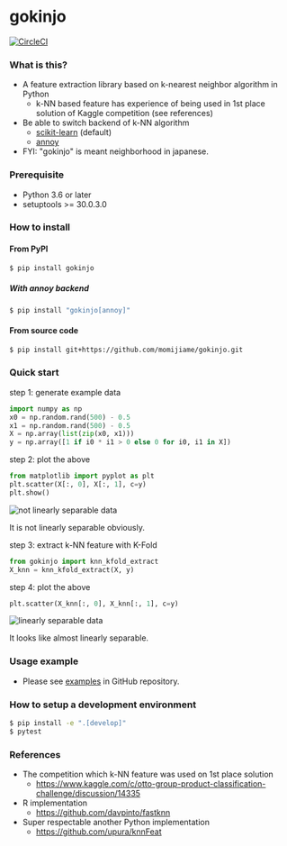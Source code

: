# gokinjo

[![CircleCI](https://circleci.com/gh/momijiame/gokinjo.svg?style=svg)](https://circleci.com/gh/momijiame/gokinjo)

### What is this?

- A feature extraction library based on k-nearest neighbor algorithm in Python
  - k-NN based feature has experience of being used in 1st place solution of Kaggle competition (see references)
- Be able to switch backend of k-NN algorithm
  - [scikit-learn](https://github.com/scikit-learn/scikit-learn) (default)
  - [annoy](https://github.com/spotify/annoy)
- FYI: "gokinjo" is meant neighborhood in japanese.

### Prerequisite

- Python 3.6 or later
- setuptools >= 30.0.3.0

### How to install

#### From PyPI

```bash
$ pip install gokinjo
```

##### With annoy backend

```bash
$ pip install "gokinjo[annoy]"
```

#### From source code

```bash
$ pip install git+https://github.com/momijiame/gokinjo.git
```

### Quick start

step 1: generate example data

```python
import numpy as np
x0 = np.random.rand(500) - 0.5
x1 = np.random.rand(500) - 0.5
X = np.array(list(zip(x0, x1)))
y = np.array([1 if i0 * i1 > 0 else 0 for i0, i1 in X])
```

step 2: plot the above

```python
from matplotlib import pyplot as plt
plt.scatter(X[:, 0], X[:, 1], c=y)
plt.show()
```

![not linearly separable data](https://raw.githubusercontent.com/wiki/momijiame/gokinjo/images/README/quickstart1.png)

It is not linearly separable obviously.

step 3: extract k-NN feature with K-Fold

```python
from gokinjo import knn_kfold_extract
X_knn = knn_kfold_extract(X, y)
```

step 4: plot the above

```python
plt.scatter(X_knn[:, 0], X_knn[:, 1], c=y)
```

![linearly separable data](https://raw.githubusercontent.com/wiki/momijiame/gokinjo/images/README/quickstart2.png)

It looks like almost linearly separable.

### Usage example

- Please see [examples](https://github.com/momijiame/gokinjo/tree/master/examples) in GitHub repository.


### How to setup a development environment

```bash
$ pip install -e ".[develop]"
$ pytest
```

### References

- The competition which k-NN feature was used on 1st place solution
  - https://www.kaggle.com/c/otto-group-product-classification-challenge/discussion/14335
- R implementation
  - https://github.com/davpinto/fastknn
- Super respectable another Python implementation
  - https://github.com/upura/knnFeat
